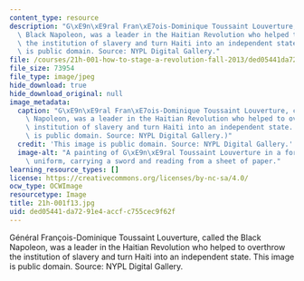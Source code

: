 ```yaml
---
content_type: resource
description: "G\xE9n\xE9ral Fran\xE7ois-Dominique Toussaint Louverture, called the\
  \ Black Napoleon, was a leader in the Haitian Revolution who helped to overthrow\
  \ the institution of slavery and turn Haiti into an independent state. This image\
  \ is public domain. Source: NYPL Digital Gallery."
file: /courses/21h-001-how-to-stage-a-revolution-fall-2013/ded05441da7291e4accfc755cec9f62f_21h-001f13.jpg
file_size: 73954
file_type: image/jpeg
hide_download: true
hide_download_original: null
image_metadata:
  caption: "G\xE9n\xE9ral Fran\xE7ois-Dominique Toussaint Louverture, called the Black\
    \ Napoleon, was a leader in the Haitian Revolution who helped to overthrow the\
    \ institution of slavery and turn Haiti into an independent state. (This image\
    \ is public domain. Source: NYPL Digital Gallery.)"
  credit: 'This image is public domain. Source: NYPL Digital Gallery.'
  image-alt: "A painting of G\xE9n\xE9ral Toussaint Louverture in a formal military\
    \ uniform, carrying a sword and reading from a sheet of paper."
learning_resource_types: []
license: https://creativecommons.org/licenses/by-nc-sa/4.0/
ocw_type: OCWImage
resourcetype: Image
title: 21h-001f13.jpg
uid: ded05441-da72-91e4-accf-c755cec9f62f
---
```

Général François-Dominique Toussaint Louverture, called the Black Napoleon, was a leader in the Haitian Revolution who helped to overthrow the institution of slavery and turn Haiti into an independent state. This image is public domain. Source: NYPL Digital Gallery.